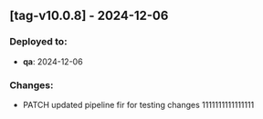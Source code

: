 
## [tag-v10.0.8] - 2024-12-06
### Deployed to:
- **qa**: 2024-12-06
### Changes:
- PATCH updated pipeline fir for testing changes 1111111111111111

